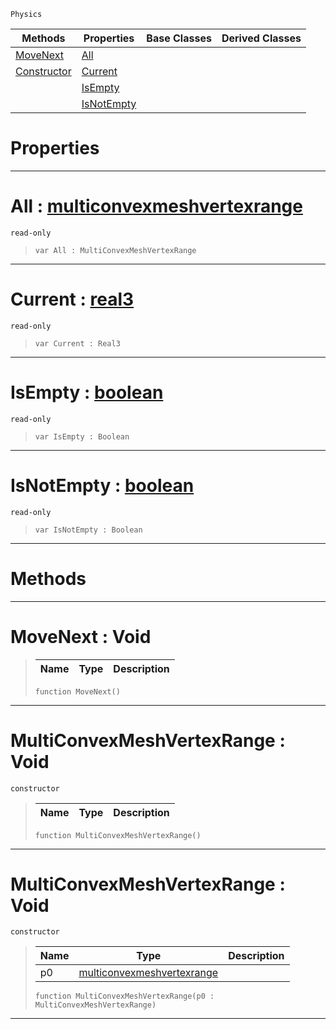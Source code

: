  `Physics`

|Methods|Properties|Base Classes|Derived Classes|
|---|---|---|---|
|[ MoveNext](https://github.com/zeroengineteam/ZeroDocs/blob/master/code_reference/class_reference/multiconvexmeshvertexrange.markdown#movenext-void)|[ All](https://github.com/zeroengineteam/ZeroDocs/blob/master/code_reference/class_reference/multiconvexmeshvertexrange.markdown#all-zero-engine-document)| | |
|[ Constructor](https://github.com/zeroengineteam/ZeroDocs/blob/master/code_reference/class_reference/multiconvexmeshvertexrange.markdown#multiconvexmeshvertexran)|[ Current](https://github.com/zeroengineteam/ZeroDocs/blob/master/code_reference/class_reference/multiconvexmeshvertexrange.markdown#current-zero-engine-docu)| | |
| |[ IsEmpty](https://github.com/zeroengineteam/ZeroDocs/blob/master/code_reference/class_reference/multiconvexmeshvertexrange.markdown#isempty-zero-engine-docu)| | |
| |[ IsNotEmpty](https://github.com/zeroengineteam/ZeroDocs/blob/master/code_reference/class_reference/multiconvexmeshvertexrange.markdown#isnotempty-zero-engine-d)| | |


 #  Properties


---  
 #  All : [multiconvexmeshvertexrange](https://github.com/zeroengineteam/ZeroDocs/blob/master/code_reference/class_reference/multiconvexmeshvertexrange.markdown)

 `read-only`

> 
> ``` lang=cpp, name=Zilch
> var All : MultiConvexMeshVertexRange


---  
 #  Current : [real3](https://github.com/zeroengineteam/ZeroDocs/blob/master/code_reference/zilch_base_types/real3.markdown)

 `read-only`

> 
> ``` lang=cpp, name=Zilch
> var Current : Real3


---  
 #  IsEmpty : [boolean](https://github.com/zeroengineteam/ZeroDocs/blob/master/code_reference/zilch_base_types/boolean.markdown)

 `read-only`

> 
> ``` lang=cpp, name=Zilch
> var IsEmpty : Boolean


---  
 #  IsNotEmpty : [boolean](https://github.com/zeroengineteam/ZeroDocs/blob/master/code_reference/zilch_base_types/boolean.markdown)

 `read-only`

> 
> ``` lang=cpp, name=Zilch
> var IsNotEmpty : Boolean


---  
 #  Methods


---  
 #  MoveNext : Void

> 
> |Name|Type|Description|
> |---|---|---|
> ``` lang=cpp, name=Zilch
> function MoveNext()
> ``` 


---  
 #  MultiConvexMeshVertexRange : Void

 `constructor`

> 
> |Name|Type|Description|
> |---|---|---|
> ``` lang=cpp, name=Zilch
> function MultiConvexMeshVertexRange()
> ``` 


---  
 #  MultiConvexMeshVertexRange : Void

 `constructor`

> 
> |Name|Type|Description|
> |---|---|---|
> |p0|[multiconvexmeshvertexrange](https://github.com/zeroengineteam/ZeroDocs/blob/master/code_reference/class_reference/multiconvexmeshvertexrange.markdown)| |
> ``` lang=cpp, name=Zilch
> function MultiConvexMeshVertexRange(p0 : MultiConvexMeshVertexRange)
> ``` 


---  
 

 
